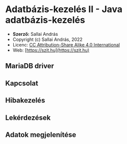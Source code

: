 # Adatbázis-kezelés II - Java adatbázis-kezelés

* **Szerző:** Sallai András
* Copyright (c) Sallai András, 2022
* Licenc: [CC Attribution-Share Alike 4.0 International](https://creativecommons.org/licenses/by-sa/4.0/)
* Web: [https://szit.hu](https://szit.hu)

## MariaDB driver

## Kapcsolat

## Hibakezelés

## Lekérdezések

## Adatok megjelenítése
